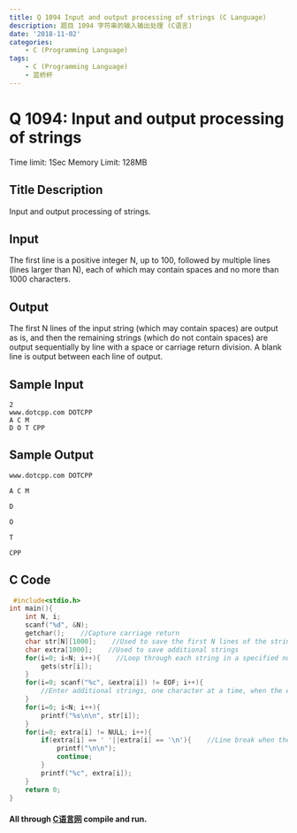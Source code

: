 ```yaml
---
title: Q 1094 Input and output processing of strings (C Language)
description: 题目 1094 字符串的输入输出处理 (C语言)
date: '2018-11-02'
categories:
    - C (Programming Language)
tags:
    - C (Programming Language)
    - 蓝桥杯
---
```


# Q 1094: Input and output processing of strings
Time limit: 1Sec Memory Limit: 128MB
## Title Description
Input and output processing of strings.
## Input
The first line is a positive integer N, up to 100, followed by multiple lines (lines larger than N), each of which may contain spaces and no more than 1000 characters.
## Output
The first N lines of the input string (which may contain spaces) are output as is, and then the remaining strings (which do not contain spaces) are output sequentially by line with a space or carriage return division. A blank line is output between each line of output.
## Sample Input
```
2
www.dotcpp.com DOTCPP
A C M
D O T CPP
```
## Sample Output
```
www.dotcpp.com DOTCPP

A C M

D

O

T

CPP

```
## C Code
```c
 #include<stdio.h>
int main(){
    int N, i;
    scanf("%d", &N);
    getchar();    //Capture carriage return
    char str[N][1000];    //Used to save the first N lines of the string
    char extra[1000];    //Used to save additional strings
    for(i=0; i<N; i++){    //Loop through each string in a specified number of lines
        gets(str[i]);
    }
    for(i=0; scanf("%c", &extra[i]) != EOF; i++){
        //Enter additional strings, one character at a time, when the end of the input (ctrl+Z) input stops, the benefit in the line feed will not terminate the input
    }
    for(i=0; i<N; i++){
        printf("%s\n\n", str[i]);
    }
    for(i=0; extra[i] != NULL; i++){
        if(extra[i] == ' '||extra[i] == '\n'){    //Line break when there are spaces or line breaks in the extra array
            printf("\n\n");
            continue;
        }
        printf("%c", extra[i]);
    }
    return 0;
}
```
#### All through [C语言网](https://www.dotcpp.com/) compile and run.